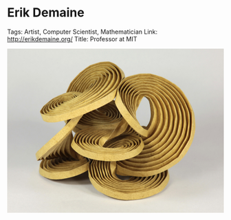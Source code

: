 # Erik Demaine

Tags: Artist, Computer Scientist, Mathematician
Link: http://erikdemaine.org/
Title: Professor at MIT

![Untitled](Erik%20Demaine%20e5a255eac0a443788916f6145da7081d/Untitled.png)